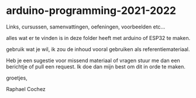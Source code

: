 # arduino-programming-2021-2022


Links, cursussen, samenvattingen, oefeningen, voorbeelden etc...

alles wat er te vinden is in deze folder heeft met arduino of ESP32 te maken.

gebruik wat je wil, ik zou de inhoud vooral gebruiken als referentiemateriaal.

Heb je een sugestie voor missend materiaal of vragen stuur me dan een berichtje of pull een request. Ik doe dan mijn best om dit in orde te maken.

groetjes,

Raphael Cochez
